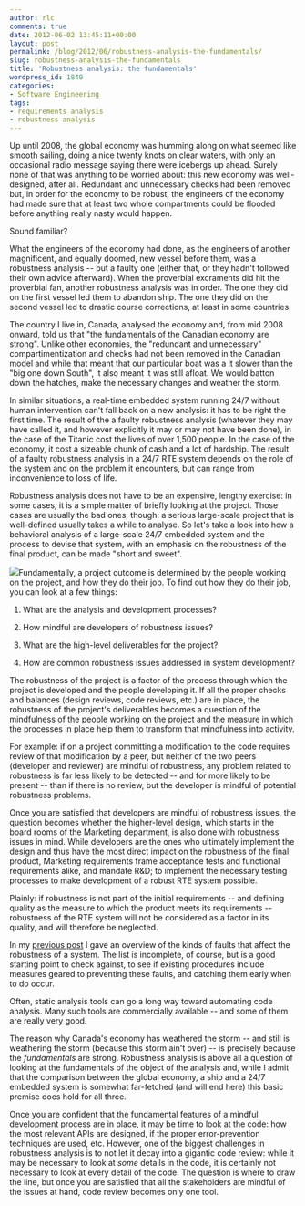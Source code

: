```yaml
---
author: rlc
comments: true
date: 2012-06-02 13:45:11+00:00
layout: post
permalink: /blog/2012/06/robustness-analysis-the-fundamentals/
slug: robustness-analysis-the-fundamentals
title: 'Robustness analysis: the fundamentals'
wordpress_id: 1840
categories:
- Software Engineering
tags:
- requirements analysis
- robustness analysis
---
```


Up until 2008, the global economy was humming along on what seemed like smooth sailing, doing a nice twenty knots on clear waters, with only an occasional radio message saying there were icebergs up ahead. Surely none of that was anything to be worried about: this new economy was well-designed, after all. Redundant and unnecessary checks had been removed but, in order for the economy to be robust, the engineers of the economy had made sure that at least two whole compartments could be flooded before anything really nasty would happen.

Sound familiar?

<!--more-->

What the engineers of the economy had done, as the engineers of another magnificent, and equally doomed, new vessel before them, was a robustness analysis -- but a faulty one (either that, or they hadn't followed their own advice afterward). When the proverbial excraments did hit the proverbial fan, another robustness analysis was in order. The one they did on the first vessel led them to abandon ship. The one they did on the second vessel led to drastic course corrections, at least in some countries.

The country I live in, Canada, analysed the economy and, from mid 2008 onward, told us that "the fundamentals of the Canadian economy are strong". Unlike other economies, the "redundant and unnecessary" compartimentization and checks had not been removed in the Canadian model and while that meant that our particular boat was a it slower than the "big one down South", it also meant it was still afloat. We would batton down the hatches, make the necessary changes and weather the storm.

In similar situations, a real-time embedded system running 24/7 without human intervention can't fall back on a new analysis: it has to be right the first time. The result of the a faulty robustness analysis (whatever they may have called it, and however explicitly it may or may not have been done), in the case of the Titanic cost the lives of over 1,500 people. In the case of the economy, it cost a sizeable chunk of cash and a lot of hardship. The result of a faulty robustness analysis in a 24/7 RTE system depends on the role of the system and on the problem it encounters, but can range from inconvenience to loss of life.

Robustness analysis does not have to be an expensive, lengthy exercise: in some cases, it is a simple matter of briefly looking at the project. Those cases are usually the bad ones, though: a serious large-scale project that is well-defined usually takes a while to analyse. So let's take a look into how a behavioral analysis of a large-scale 24/7 embedded system and the process to devise that system, with an emphasis on the robustness of the final product, can be made "short and sweet".

[![](http://geekandpoke.typepad.com/.a/6a00d8341d3df553ef01676627bd06970b-pi)](http://geekandpoke.typepad.com/geekandpoke/2012/05/simply-explained-wtf.html)Fundamentally, a project outcome is determined by the people working on the project, and how they do their job. To find out how they do their job, you can look at a few things:




  1. What are the analysis and development processes?


  2. How mindful are developers of robustness issues?


  3. What are the high-level deliverables for the project?


  4. How are common robustness issues addressed in system development?



The robustness of the project is a factor of the process through which the project is developed and the people developing it. If all the proper checks and balances (design reviews, code reviews, etc.) are in place, the robustness of the project's deliverables becomes a question of the mindfulness of the people working on the project and the measure in which the processes in place help them to transform that mindfulness into activity.

For example: if on a project committing a modification to the code requires review of that modification by a peer, but neither of the two peers (developer and reviewer) are mindful of robustness, any problem related to robustness is far less likely to be detected -- and for more likely to be present -- than if there is no review, but the developer is mindful of potential robustness problems.

Once you are satisfied that developers are mindful of robustness issues, the question becomes whether the higher-level design, which starts in the board rooms of the Marketing department, is also done with robustness issues in mind. While developers are the ones who ultimately implement the design and thus have the most direct impact on the robustness of the final product, Marketing requirements frame acceptance tests and functional requirements alike, and mandate R&D; to implement the necessary testing processes to make development of a robust RTE system possible.

Plainly: if robustness is not part of the initial requirements -- and defining quality as the measure to which the product meets its requirements -- robustness of the RTE system will not be considered as a factor in its quality, and will therefore be neglected.

In my [previous post](http://rlc.vlinder.ca/blog/2012/03/robustness-analysis-finding-faults/) I gave an overview of the kinds of faults that affect the robustness of a system. The list is incomplete, of course, but is a good starting point to check against, to see if existing procedures include measures geared to preventing these faults, and catching them early when to do occur.

Often, static analysis tools can go a long way toward automating code analysis. Many such tools are commercially available -- and some of them are really very good.

The reason why Canada's economy has weathered the storm -- and still is weathering the storm (because this storm ain't over) -- is precisely because the _fundamentals_ are strong. Robustness analysis is above all a question of looking at the fundamentals of the object of the analysis and, while I admit that the comparison between the global economy, a ship and a 24/7 embedded system is somewhat far-fetched (and will end here) this basic premise does hold for all three.

Once you are confident that the fundamental features of a mindful development process are in place, it may be time to look at the code: how the most relevant APIs are designed, if the proper error-prevention techniques are used, etc. However, one of the biggest challenges in robustness analysis is to not let it decay into a gigantic code review: while it may be necessary to look at _some_ details in the code, it is certainly not necessary to look at every detail of the code. The question is where to draw the line, but once you are satisfied that all the stakeholders are mindful of the issues at hand, code review becomes only one tool.
